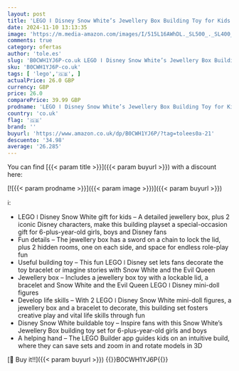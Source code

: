 ```yaml
---
layout: post
title: 'LEGO ǀ Disney Snow White’s Jewellery Box Building Toy for Kids with Snow White and the Evil Queen Mini-Doll Figures and a Play Bracelet  Gift for 6 Plus Year Old Girls and Boys 43276'
date: 2024-11-10 13:13:35
image: 'https://m.media-amazon.com/images/I/515L16AWhDL._SL500_._SL400_.jpg'
comments: true
category: ofertas
author: 'tole.es'
slug: 'B0CWH1YJ6P-co.uk LEGO ǀ Disney Snow White’s Jewellery Box Building Toy...'
sku: 'B0CWH1YJ6P-co.uk'
tags: [ 'lego','🇬🇧', ]
actualPrice: 26.0 GBP
currency: GBP
price: 26.0
comparePrice: 39.99 GBP
prodname: 'LEGO ǀ Disney Snow White’s Jewellery Box Building Toy for Kids with Snow White and the Evil Queen Mini-Doll Figures and a Play Bracelet  Gift for 6 Plus Year Old Girls and Boys 43276'
country: 'co.uk'
flag: '🇬🇧'
brand: ''
buyurl: 'https://www.amazon.co.uk/dp/B0CWH1YJ6P/?tag=tolees0a-21'
descuento: '34.98'
average: '26.285'
---
```


You can find [{{< param title >}}]({{< param buyurl >}}) with a discount here:

[![{{< param prodname >}}]({{< param image >}})]({{< param buyurl >}})

ℹ️:

- LEGO ǀ Disney Snow White gift for kids – A detailed jewellery box, plus 2 iconic Disney characters, make this building playset a special-occasion gift for 6-plus-year-old girls, boys and Disney fans
- Fun details – The jewellery box has a sword on a chain to lock the lid, plus 2 hidden rooms, one on each side, and space for endless role-play fun
- Useful building toy – This fun LEGO ǀ Disney set lets fans decorate the toy bracelet or imagine stories with Snow White and the Evil Queen
- Jewellery box – Includes a jewellery box toy with a lockable lid, a bracelet and Snow White and the Evil Queen LEGO ǀ Disney mini-doll figures
- Develop life skills – With 2 LEGO ǀ Disney Snow White mini-doll figures, a jewellery box and a bracelet to decorate, this building set fosters creative play and vital life skills through fun
- Disney Snow White buildable toy – Inspire fans with this Snow White’s Jewellery Box building toy set for 6-plus-year-old girls and boys
- A helping hand – The LEGO Builder app guides kids on an intuitive build, where they can save sets and zoom in and rotate models in 3D

[🛒 Buy it!!]({{< param buyurl >}})
{{<world>}}B0CWH1YJ6P{{</world>}}
